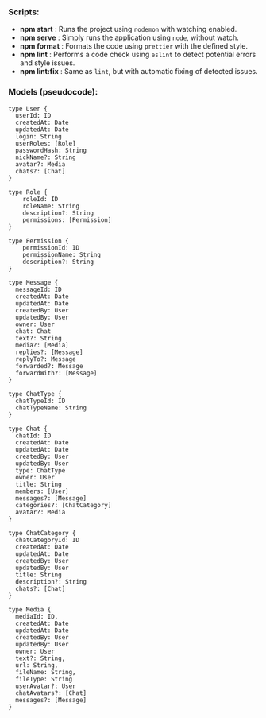 ### Scripts:

- **npm start** : Runs the project using `nodemon` with watching enabled.
- **npm serve** : Simply runs the application using `node`, without watch.
- **npm format** : Formats the code using `prettier` with the defined style.
- **npm lint** : Performs a code check using `eslint` to detect potential errors and style issues.
- **npm lint:fix** : Same as `lint`, but with automatic fixing of detected issues.


### Models (pseudocode):

```
type User {
  userId: ID
  createdAt: Date
  updatedAt: Date
  login: String
  userRoles: [Role]
  passwordHash: String
  nickName?: String
  avatar?: Media
  chats?: [Chat]
}

type Role {
    roleId: ID
    roleName: String
    description?: String
    permissions: [Permission]
}

type Permission {
    permissionId: ID
    permissionName: String
    description?: String
}

type Message {
  messageId: ID
  createdAt: Date
  updatedAt: Date
  createdBy: User
  updatedBy: User
  owner: User
  chat: Chat
  text?: String
  media?: [Media]
  replies?: [Message]
  replyTo?: Message
  forwarded?: Message
  forwardWith?: [Message]
}

type ChatType {
  chatTypeId: ID
  chatTypeName: String
}

type Chat {
  chatId: ID
  createdAt: Date
  updatedAt: Date
  createdBy: User
  updatedBy: User
  type: ChatType
  owner: User
  title: String
  members: [User]
  messages?: [Message]
  categories?: [ChatCategory]
  avatar?: Media
}

type ChatCategory {
  chatCategoryId: ID
  createdAt: Date
  updatedAt: Date
  createdBy: User
  updatedBy: User
  title: String
  description?: String
  chats?: [Chat]
}

type Media {
  mediaId: ID,
  createdAt: Date
  updatedAt: Date
  createdBy: User
  updatedBy: User
  owner: User
  text?: String,
  url: String,
  fileName: String,
  fileType: String
  userAvatar?: User
  chatAvatars?: [Chat]
  messages?: [Message]
}
```